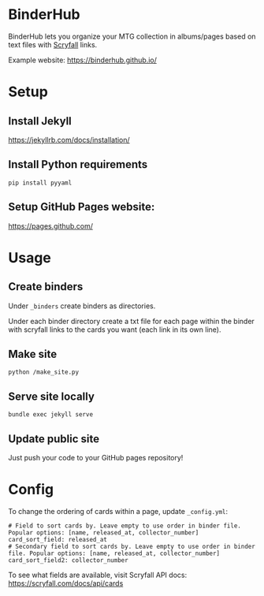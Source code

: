 # BinderHub

BinderHub lets you organize your MTG collection in albums/pages based on text files with [Scryfall](https://scryfall.com/) links.

Example website: https://binderhub.github.io/

# Setup

## Install Jekyll
https://jekyllrb.com/docs/installation/

## Install Python requirements
```pip install pyyaml```

## Setup GitHub Pages website:
https://pages.github.com/

# Usage

## Create binders

Under `_binders` create binders as directories.

Under each binder directory create a txt file for each page within the binder with scryfall links to the cards you want (each link in its own line).

## Make site

```python /make_site.py```

## Serve site locally

```bundle exec jekyll serve```

## Update public site

Just push your code to your GitHub pages repository!

# Config

To change the ordering of cards within a page, update `_config.yml`:
```
# Field to sort cards by. Leave empty to use order in binder file. Popular options: [name, released_at, collector_number]
card_sort_field: released_at
# Secondary field to sort cards by. Leave empty to use order in binder file. Popular options: [name, released_at, collector_number]
card_sort_field2: collector_number
```
To see what fields are available, visit Scryfall API docs: https://scryfall.com/docs/api/cards
